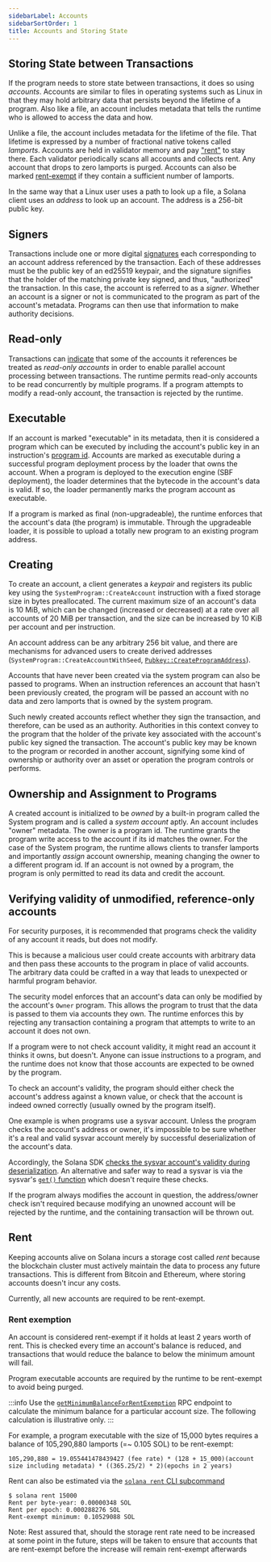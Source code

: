 ```yaml
---
sidebarLabel: Accounts
sidebarSortOrder: 1
title: Accounts and Storing State
---
```


## Storing State between Transactions

If the program needs to store state between transactions, it does so using
_accounts_. Accounts are similar to files in operating systems such as Linux in
that they may hold arbitrary data that persists beyond the lifetime of a
program. Also like a file, an account includes metadata that tells the runtime
who is allowed to access the data and how.

Unlike a file, the account includes metadata for the lifetime of the file. That
lifetime is expressed by a number of fractional native tokens called _lamports_.
Accounts are held in validator memory and pay ["rent"](#rent) to stay there.
Each validator periodically scans all accounts and collects rent. Any account
that drops to zero lamports is purged. Accounts can also be marked
[rent-exempt](#rent-exemption) if they contain a sufficient number of lamports.

In the same way that a Linux user uses a path to look up a file, a Solana client
uses an _address_ to look up an account. The address is a 256-bit public key.

## Signers

Transactions include one or more digital [signatures](terminology.md#signature)
each corresponding to an account address referenced by the transaction. Each of
these addresses must be the public key of an ed25519 keypair, and the signature
signifies that the holder of the matching private key signed, and thus,
"authorized" the transaction. In this case, the account is referred to as a
_signer_. Whether an account is a signer or not is communicated to the program
as part of the account's metadata. Programs can then use that information to
make authority decisions.

## Read-only

Transactions can [indicate](transactions.md#message-header-format) that some of
the accounts it references be treated as _read-only accounts_ in order to enable
parallel account processing between transactions. The runtime permits read-only
accounts to be read concurrently by multiple programs. If a program attempts to
modify a read-only account, the transaction is rejected by the runtime.

## Executable

If an account is marked "executable" in its metadata, then it is considered a
program which can be executed by including the account's public key in an
instruction's [program id](transactions.md#program-id). Accounts are marked as
executable during a successful program deployment process by the loader that
owns the account. When a program is deployed to the execution engine (SBF
deployment), the loader determines that the bytecode in the account's data is
valid. If so, the loader permanently marks the program account as executable.

If a program is marked as final (non-upgradeable), the runtime enforces that the
account's data (the program) is immutable. Through the upgradeable loader, it is
possible to upload a totally new program to an existing program address.

## Creating

To create an account, a client generates a _keypair_ and registers its public
key using the `SystemProgram::CreateAccount` instruction with a fixed storage
size in bytes preallocated. The current maximum size of an account's data is 10
MiB, which can be changed (increased or decreased) at a rate over all accounts
of 20 MiB per transaction, and the size can be increased by 10 KiB per account
and per instruction.

An account address can be any arbitrary 256 bit value, and there are mechanisms
for advanced users to create derived addresses
(`SystemProgram::CreateAccountWithSeed`,
[`Pubkey::CreateProgramAddress`](calling-between-programs.md#program-derived-addresses)).

Accounts that have never been created via the system program can also be passed
to programs. When an instruction references an account that hasn't been
previously created, the program will be passed an account with no data and zero
lamports that is owned by the system program.

Such newly created accounts reflect whether they sign the transaction, and
therefore, can be used as an authority. Authorities in this context convey to
the program that the holder of the private key associated with the account's
public key signed the transaction. The account's public key may be known to the
program or recorded in another account, signifying some kind of ownership or
authority over an asset or operation the program controls or performs.

## Ownership and Assignment to Programs

A created account is initialized to be _owned_ by a built-in program called the
System program and is called a _system account_ aptly. An account includes
"owner" metadata. The owner is a program id. The runtime grants the program
write access to the account if its id matches the owner. For the case of the
System program, the runtime allows clients to transfer lamports and importantly
_assign_ account ownership, meaning changing the owner to a different program
id. If an account is not owned by a program, the program is only permitted to
read its data and credit the account.

## Verifying validity of unmodified, reference-only accounts

For security purposes, it is recommended that programs check the validity of any
account it reads, but does not modify.

This is because a malicious user could create accounts with arbitrary data and
then pass these accounts to the program in place of valid accounts. The
arbitrary data could be crafted in a way that leads to unexpected or harmful
program behavior.

The security model enforces that an account's data can only be modified by the
account's `Owner` program. This allows the program to trust that the data is
passed to them via accounts they own. The runtime enforces this by rejecting any
transaction containing a program that attempts to write to an account it does
not own.

If a program were to not check account validity, it might read an account it
thinks it owns, but doesn't. Anyone can issue instructions to a program, and the
runtime does not know that those accounts are expected to be owned by the
program.

To check an account's validity, the program should either check the account's
address against a known value, or check that the account is indeed owned
correctly (usually owned by the program itself).

One example is when programs use a sysvar account. Unless the program checks the
account's address or owner, it's impossible to be sure whether it's a real and
valid sysvar account merely by successful deserialization of the account's data.

Accordingly, the Solana SDK
[checks the sysvar account's validity during deserialization](https://github.com/solana-labs/solana/blob/a95675a7ce1651f7b59443eb146b356bc4b3f374/sdk/program/src/sysvar/mod.rs#L65).
An alternative and safer way to read a sysvar is via the sysvar's
[`get()` function](https://github.com/solana-labs/solana/blob/64bfc14a75671e4ec3fe969ded01a599645080eb/sdk/program/src/sysvar/mod.rs#L73)
which doesn't require these checks.

If the program always modifies the account in question, the address/owner check
isn't required because modifying an unowned account will be rejected by the
runtime, and the containing transaction will be thrown out.

## Rent

Keeping accounts alive on Solana incurs a storage cost called _rent_ because the
blockchain cluster must actively maintain the data to process any future
transactions. This is different from Bitcoin and Ethereum, where storing
accounts doesn't incur any costs.

Currently, all new accounts are required to be rent-exempt.

### Rent exemption

An account is considered rent-exempt if it holds at least 2 years worth of rent.
This is checked every time an account's balance is reduced, and transactions
that would reduce the balance to below the minimum amount will fail.

Program executable accounts are required by the runtime to be rent-exempt to
avoid being purged.

:::info Use the
[`getMinimumBalanceForRentExemption`](../../api/http#getminimumbalanceforrentexemption)
RPC endpoint to calculate the minimum balance for a particular account size. The
following calculation is illustrative only. :::

For example, a program executable with the size of 15,000 bytes requires a
balance of 105,290,880 lamports (=~ 0.105 SOL) to be rent-exempt:

```text
105,290,880 = 19.055441478439427 (fee rate) * (128 + 15_000)(account size including metadata) * ((365.25/2) * 2)(epochs in 2 years)
```

Rent can also be estimated via the
[`solana rent` CLI subcommand](cli/usage.md#solana-rent)

```text
$ solana rent 15000
Rent per byte-year: 0.00000348 SOL
Rent per epoch: 0.000288276 SOL
Rent-exempt minimum: 0.10529088 SOL
```

Note: Rest assured that, should the storage rent rate need to be increased at
some point in the future, steps will be taken to ensure that accounts that are
rent-exempt before the increase will remain rent-exempt afterwards
